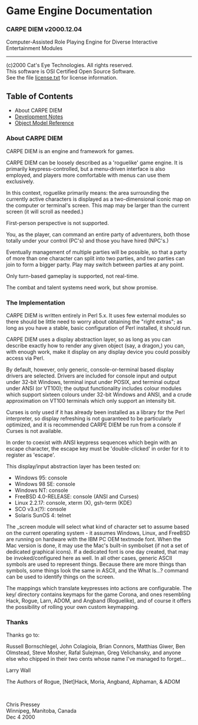 Game Engine Documentation
=========================

### CARPE DIEM v2000.12.04

Computer-Assisted Role Playing Engine for Diverse Interactive
Entertainment Modules

* * * * *

(c)2000 Cat's Eye Technologies. All rights reserved.  
This software is OSI Certified Open Source Software.  
See the file [license.txt](license.txt) for license information.

Table of Contents
-----------------

-   About CARPE DIEM
-   [Development Notes](development.html)
-   [Object Model Reference](object_model.html)

### About CARPE DIEM

CARPE DIEM is an engine and framework for games.

CARPE DIEM can be loosely described as a 'roguelike' game engine. It is
primarily keypress-controlled, but a menu-driven interface is also
employed, and players more comfortable with menus can use them
exclusively.

In this context, roguelike primarily means: the area surrounding the
currently active characters is displayed as a two-dimensional iconic map
on the computer or terminal's screen. This map may be larger than the
current screen (it will scroll as needed.)

First-person perspective is not supported.

You, as the player, can command an entire party of adventurers, both
those totally under your control (PC's) and those you have hired
(NPC's.)

Eventually management of multiple parties will be possible, so that a
party of more than one character can split into two parties, and two
parties can join to form a bigger party. Play may switch between parties
at any point.

Only turn-based gameplay is supported, not real-time.

The combat and talent systems need work, but show promise.

### The Implementation

CARPE DIEM is written entirely in Perl 5.x. It uses few external modules
so there should be little need to worry about obtaining the "right
extras"; as long as you have a stable, basic configuration of Perl
installed, it should run.

CARPE DIEM uses a display abstraction layer, so as long as you can
describe exactly how to render any given object (say, a dragon,) you
can, with enough work, make it display on any display device you could
possibly access via Perl.

By default, however, only generic, console-or-terminal based display
drivers are selected. Drivers are included for console input and output
under 32-bit Windows, terminal input under POSIX, and terminal output
under ANSI (or VT100); the output functionality includes colour modules
which support sixteen colours under 32-bit Windows and ANSI, and a crude
approximation on VT100 terminals which only support an intensity bit.

Curses is only used if it has already been installed as a library for
the Perl interpreter, so display refreshing is not guaranteed to be
particularly optimized, and it is recommended CARPE DIEM be run from a
console if Curses is not available.

In order to coexist with ANSI keypress sequences which begin with an
escape character, the escape key must be 'double-clicked' in order for
it to register as 'escape'.

This display/input abstraction layer has been tested on:

-   Windows 95: console
-   Windows 98 SE: console
-   Windows NT: console
-   FreeBSD 4.0-RELEASE: console (ANSI and Curses)
-   Linux 2.2.17: console, xterm (X), gsh-term (KDE)
-   SCO v3.x(?): console
-   Solaris SunOS 4: telnet

The \_screen module will select what kind of character set to assume
based on the current operating system - it assumes Windows, Linux, and
FreeBSD are running on hardware with the IBM PC OEM textmode font. When
the Mac version is done, it may use the Mac's built-in symbolset (if not
a set of dedicated graphical icons). If a dedicated font is one day
created, that may be invoked/configured here as well. In all other
cases, generic ASCII symbols are used to represent things. Because there
are more things than symbols, some things look the same in ASCII, and
the What Is...? command can be used to identify things on the screen.

The mappings which translate keypresses into actions are configurable.
The key/ directory contains keymaps for the game Corona, and ones
resembling Hack, Rogue, Larn, ADOM, and Angband (Roguelike), and of
course it offers the possibility of rolling your own custom keymapping.

### Thanks

Thanks go to:

Russell Bornschlegel, John Colagioia, Brian Connors, Matthias Giwer, Ben
Olmstead, Steve Mosher, Rafal Sulejman, Greg Velichansky, and anyone
else who chipped in their two cents whose name I've managed to forget...

Larry Wall

The Authors of Rogue, [Net]Hack, Moria, Angband, Alphaman, & ADOM

 

Chris Pressey  
Winnipeg, Manitoba, Canada  
Dec 4 2000
